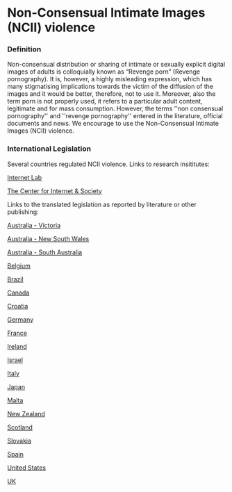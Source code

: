 # Non-Consensual Intimate Images (NCII) violence

### Definition

Non-consensual distribution or sharing of intimate or sexually explicit digital images of adults is colloquially known as “Revenge porn” (Revenge pornography). It is, however, a highly misleading expression, which has many stigmatising implications towards the victim of the diffusion of the images and it would be better, therefore, not to use it. Moreover, also the term porn is not properly used, it refers to a particular adult content, legitimate and for mass consumption. However, the terms ''non consensual pornography'' and ''revenge pornography'' entered in the literature, official documents and news. We encourage to use the Non-Consensual Intimate Images (NCII) violence. 

### International Legislation

Several countries regulated NCII violence. Links to research insititutes:

[Internet Lab](https://internetlab.org.br/en/news/how-do-countries-fight-the-non-consensual-dissemination-of-intimate-images/)

[The Center for Internet & Society](https://cis-india.org/internet-governance/blog/revenge-porn-laws-across-the-world)

Links to the translated legislation as reported by literature or other publishing:

[Australia - Victoria](https://internetlab.org.br/en/news/how-do-countries-fight-the-non-consensual-dissemination-of-intimate-images/#australia)

[Australia - New South Wales](https://drive.google.com/file/d/11YTdQhMMGfMVg-zXM0fJqRQH-VwXeBfX/view)

[Australia - South Australia](https://drive.google.com/file/d/1g_6702eToYGtse6vXWDNFoIOM1nP8pJb/view)

[Belgium](https://resourcehub.bakermckenzie.com/en/resources/fighting-domestic-violence/europe/belgium/topics/1legal-provisions)

[Brazil](http://www.scielo.br/scielo.php?script=sci_arttext&pid=S0103-11042019000800178&tlng=pt)

[Canada](https://laws-lois.justice.gc.ca/eng/acts/C-46/section-162.1.html)

[Croatia](http://cybercrimejournal.sascv.org/MihaSepecVol13Issue2IJCC2019.pdf)

[Germany](http://cybercrimejournal.sascv.org/MihaSepecVol13Issue2IJCC2019.pdf)

[France](http://cybercrimejournal.sascv.org/MihaSepecVol13Issue2IJCC2019.pdf)

[Ireland](https://www.irishstatutebook.ie/eli/2020/act/32/enacted/en/print.html)

[Israel](https://www.loc.gov/item/global-legal-monitor/2014-01-10/israel-prohibition-of-online-distribution-of-sexual-images-without-consent/)

[Italy](https://static1.squarespace.com/static/5e793709295d7b60295b2d29/t/61a7df65a5dda27dfcf1a45e/1638391655112/v25i3.Caletti.pdf)

[Japan](https://digitalcommons.law.uw.edu/wilj/vol24/iss2/11/)

[Malta](https://www.um.edu.mt/library/oar/bitstream/123456789/64576/1/The_criminalisation_of_revenge_pornography_2016.pdf)

[New Zealand](https://www.legislation.govt.nz/act/public/2015/0063/latest/DLM5711856.html)

[Scotland](https://www.legislation.gov.uk/asp/2016/22/contents/enacted)

[Slovakia](http://cybercrimejournal.sascv.org/MihaSepecVol13Issue2IJCC2019.pdf)

[Spain](http://cybercrimejournal.sascv.org/MihaSepecVol13Issue2IJCC2019.pdf)

[United States](https://ballotpedia.org/Nonconsensual_pornography_(revenge_porn)_laws_in_the_United_States)

[UK](https://www.legislation.gov.uk/ukpga/2015/2/section/33/enacted)






